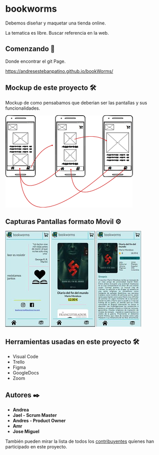 # bookworms

Debemos diseñar y maquetar una tienda online.

La tematica es libre. Buscar referencia en la web.



## Comenzando 🚀

Donde encontrar el git Page. 

https://andresestebanpatino.github.io/bookWorms/


## Mockup de este proyecto 🛠️

Mockup de como pensabamos que deberian ser las pantallas y sus funcionalidades.

![Alt text](/img/README.md/Mockup_bookWorm.png?raw=true "Optional Title")



## Capturas Pantallas formato Movil ⚙️

![Alt text](/img/README.md/landingPage.JPG?raw=true "Optional Title")
![Alt text](/img/README.md/catalogo.JPG?raw=true "Optional Title")
![Alt text](/img/README.md/descripcionLibro.JPG?raw=true "Optional Title")



## Herramientas usadas en este proyecto 🛠️

* Visual Code
* Trello
* Figma
* GoogleDocs
* Zoom



## Autores ✒️

* **Andrea**
* **Jael - Scrum Master** 
* **Andres - Product Owner**
* **Amr**
* **Jose Miguel**

También pueden mirar la lista de todos los [contribuyentes](https://github.com/AndresEstebanPatino/bookWorms/contributors) quíenes han participado en este proyecto. 

